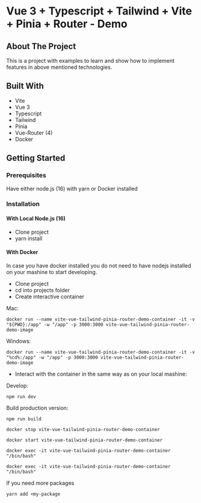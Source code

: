 # Vue 3 + Typescript + Tailwind + Vite + Pinia + Router - Demo

## About The Project

This is a project with examples to learn and show how to implement features in above mentioned technologies.

##  Built With
* Vite
* Vue 3
* Typescript
* Tailwind
* Pinia
* Vue-Router (4)
* Docker


## Getting Started

### Prerequisites

Have either node.js (16) with yarn or Docker installed

### Installation

#### With Local Node.js (16)

* Clone project
* yarn install


#### With Docker

In case you have docker installed you do not need to have nodejs installed on your mashine to start developing.

* Clone project
* cd into projects folder
* Create interactive container 

Mac:
```shell
docker run --name vite-vue-tailwind-pinia-router-demo-container -it -v "${PWD}:/app" -w "/app" -p 3000:3000 vite-vue-tailwind-pinia-router-demo-image
```

Windows:
```shell
docker run --name vite-vue-tailwind-pinia-router-demo-container -it -v "%cd%:/app" -w "/app" -p 3000:3000 vite-vue-tailwind-pinia-router-demo-image
```

* Interact with the container in the same way as on your local mashine:

Develop:
```shell
npm run dev
```

Build production version:
```shell
npm run build
```

```shell
docker stop vite-vue-tailwind-pinia-router-demo-container 
```

```shell
docker start vite-vue-tailwind-pinia-router-demo-container 
```

```shell
docker exec -it vite-vue-tailwind-pinia-router-demo-container  "/bin/bash"
```

```shell
docker exec -it vite-vue-tailwind-pinia-router-demo-container  "/bin/bash"
```

If you need more packages
```shell
yarn add <my-package
```
